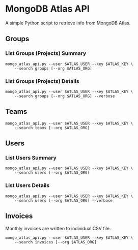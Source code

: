 # MongoDB Atlas API
A simple Python script to retrieve info from MongoDB Atlas.

## Groups
### List Groups (Projects) Summary

```
mongo_atlas_api.py --user $ATLAS_USER --key $ATLAS_KEY \
    --search groups [--org $ATLAS_ORG]
```
### List Groups (Projects) Details

```
mongo_atlas_api.py --user $ATLAS_USER --key $ATLAS_KEY \
    --search groups [--org $ATLAS_ORG] --verbose
```

## Teams

```
mongo_atlas_api.py --user $ATLAS_USER --key $ATLAS_KEY \
    --search teams [--org $ATLAS_ORG]
```

## Users

### List Users Summary

```
mongo_atlas_api.py --user $ATLAS_USER --key $ATLAS_KEY \
    --search users [--org $ATLAS_ORG]
```

### List Users Details

```
mongo_atlas_api.py --user $ATLAS_USER --key $ATLAS_KEY \
    --search users [--org $ATLAS_ORG] --verbose
```

## Invoices
Monthly invoices are written to individual CSV file.

```
mongo_atlas_api.py --user $ATLAS_USER --key $ATLAS_KEY \
    --search invoices [--org $ATLAS_ORG]
```
